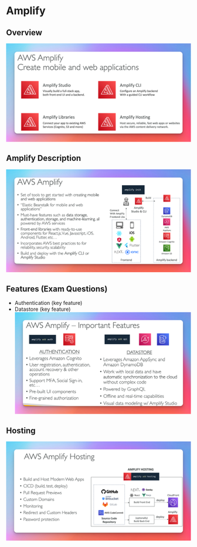 # Amplify

## Overview

![](./images/amplify.png)

## Amplify Description

![](./images/amplify-2.png)

## Features (Exam Questions)

- Authentication (key feature)
- Datastore (key feature)
  ![](./images/amplify-features.png)

## Hosting

![](./images/amplify-hosting.png)
